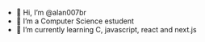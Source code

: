 - 👋 Hi, I’m @alan007br
- 👀 I’m a Computer Science estudent
- 🌱 I’m currently learning C, javascript, react and next.js

<!---
Alan007BR/Alan007BR is a ✨ special ✨ repository because its `README.md` (this file) appears on your GitHub profile.
You can click the Preview link to take a look at your changes.
--->

